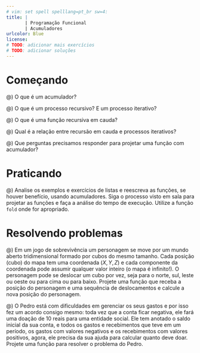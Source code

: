 ```yaml
---
# vim: set spell spelllang=pt_br sw=4:
title: |
       | Programação Funcional
       | Acumuladores
urlcolor: Blue
license:
# TODO: adicionar mais exercícios
# TODO: adicionar soluções
---
```


# Começando

@) O que é um acumulador?

@) O que é um processo recursivo? E um processo iterativo?

@) O que é uma função recursiva em cauda?

@) Qual é a relação entre recursão em cauda e processos iterativos?

@) Que perguntas precisamos responder para projetar uma função com acumulador?


# Praticando

@) Analise os exemplos e exercícios de listas e reescreva as funções, se houver benefício, usando acumuladores. Siga o processo visto em sala para projetar as funções e faça a análise do tempo de execução. Utilize a função `fold` onde for apropriado.


# Resolvendo problemas

@) Em um jogo de sobrevivência um personagem se move por um mundo aberto tridimensional formado por cubos do mesmo tamanho. Cada posição (cubo) do mapa tem uma coordenada $(X, Y, Z)$ e cada componente da coordenada pode assumir qualquer valor inteiro (o mapa é infinito!). O personagem pode se deslocar um cubo por vez, seja para o norte, sul, leste ou oeste ou para cima ou para baixo. Projete uma função que receba a posição do personagem e uma sequência de deslocamentos e calcule a nova posição do personagem.

@) O Pedro está com dificuldades em gerenciar os seus gastos e por isso fez um acordo consigo mesmo: toda vez que a conta ficar negativa, ele fará uma doação de 10 reais para uma entidade social. Ele tem anotado o saldo inicial da sua conta, e todos os gastos e recebimentos que teve em um período, os gastos com valores negativos e os recebimentos com valores positivos, agora, ele precisa da sua ajuda para calcular quanto deve doar. Projete uma função para resolver o problema do Pedro.
